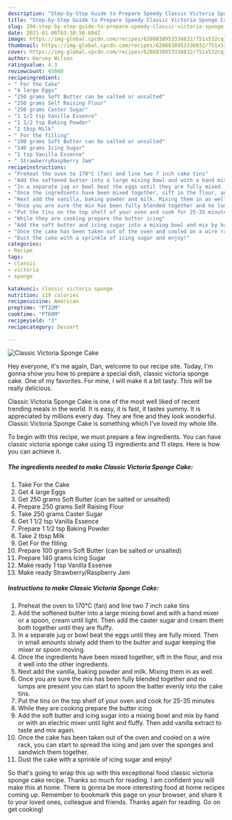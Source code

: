 ```yaml
---
description: "Step-by-Step Guide to Prepare Speedy Classic Victoria Sponge Cake"
title: "Step-by-Step Guide to Prepare Speedy Classic Victoria Sponge Cake"
slug: 294-step-by-step-guide-to-prepare-speedy-classic-victoria-sponge-cake
date: 2021-01-06T03:30:50.684Z
image: https://img-global.cpcdn.com/recipes/6208838953336832/751x532cq70/classic-victoria-sponge-cake-recipe-main-photo.jpg
thumbnail: https://img-global.cpcdn.com/recipes/6208838953336832/751x532cq70/classic-victoria-sponge-cake-recipe-main-photo.jpg
cover: https://img-global.cpcdn.com/recipes/6208838953336832/751x532cq70/classic-victoria-sponge-cake-recipe-main-photo.jpg
author: Harvey Wilson
ratingvalue: 4.3
reviewcount: 45040
recipeingredient:
- " For the Cake"
- "4 large Eggs"
- "250 grams Soft Butter can be salted or unsalted"
- "250 grams Self Raising Flour"
- "250 grams Caster Sugar"
- "1 1/2 tsp Vanilla Essence"
- "1 1/2 tsp Baking Powder"
- "2 tbsp Milk"
- " For the filling"
- "100 grams Soft Butter can be salted or unsalted"
- "140 grams Icing Sugar"
- "1 tsp Vanilla Essense"
- " StrawberryRaspberry Jam"
recipeinstructions:
- "Preheat the oven to 170°C (fan) and line two 7 inch cake tins"
- "Add the softened butter into a large mixing bowl and with a hand mixer or a spoon, cream until light. Then add the caster sugar and cream them both together until they are fluffy."
- "In a separate jug or bowl beat the eggs until they are fully mixed. Then in small amounts slowly add them to the butter and sugar keeping the mixer or spoon moving."
- "Once the ingredients have been mixed together, sift in the flour, and mix it well into the other ingredients."
- "Next add the vanilla, baking powder and milk. Mixing them in as well."
- "Once you are sure the mix has been fully blended together and no lumps are present you can start to spoon the batter evenly into the cake tins."
- "Put the tins on the top shelf of your oven and cook for 25-35 minutes"
- "While they are cooking prepare the butter icing"
- "Add the soft butter and icing sugar into a mixing bowl and mix by hand or with an electric mixer until light and fluffy. Then add vanilla extract to taste and mix again."
- "Once the cake has been taken out of the oven and cooled on a wire rack, you can start to spread the icing and jam over the sponges and sandwich them together."
- "Dust the cake with a sprinkle of icing sugar and enjoy!"
categories:
- Recipe
tags:
- classic
- victoria
- sponge

katakunci: classic victoria sponge 
nutrition: 119 calories
recipecuisine: American
preptime: "PT32M"
cooktime: "PT60M"
recipeyield: "3"
recipecategory: Dessert

---
```



![Classic Victoria Sponge Cake](https://img-global.cpcdn.com/recipes/6208838953336832/751x532cq70/classic-victoria-sponge-cake-recipe-main-photo.jpg)

Hey everyone, it's me again, Dan, welcome to our recipe site. Today, I'm gonna show you how to prepare a special dish, classic victoria sponge cake. One of my favorites. For mine, I will make it a bit tasty. This will be really delicious.



Classic Victoria Sponge Cake is one of the most well liked of recent trending meals in the world. It is easy, it is fast, it tastes yummy. It is appreciated by millions every day. They are fine and they look wonderful. Classic Victoria Sponge Cake is something which I've loved my whole life.


To begin with this recipe, we must prepare a few ingredients. You can have classic victoria sponge cake using 13 ingredients and 11 steps. Here is how you can achieve it.

<!--inarticleads1-->

##### The ingredients needed to make Classic Victoria Sponge Cake:

1. Take  For the Cake
1. Get 4 large Eggs
1. Get 250 grams Soft Butter (can be salted or unsalted)
1. Prepare 250 grams Self Raising Flour
1. Take 250 grams Caster Sugar
1. Get 1 1/2 tsp Vanilla Essence
1. Prepare 1 1/2 tsp Baking Powder
1. Take 2 tbsp Milk
1. Get  For the filling
1. Prepare 100 grams Soft Butter (can be salted or unsalted)
1. Prepare 140 grams Icing Sugar
1. Make ready 1 tsp Vanilla Essense
1. Make ready  Strawberry/Raspberry Jam




<!--inarticleads2-->

##### Instructions to make Classic Victoria Sponge Cake:

1. Preheat the oven to 170°C (fan) and line two 7 inch cake tins
1. Add the softened butter into a large mixing bowl and with a hand mixer or a spoon, cream until light. Then add the caster sugar and cream them both together until they are fluffy.
1. In a separate jug or bowl beat the eggs until they are fully mixed. Then in small amounts slowly add them to the butter and sugar keeping the mixer or spoon moving.
1. Once the ingredients have been mixed together, sift in the flour, and mix it well into the other ingredients.
1. Next add the vanilla, baking powder and milk. Mixing them in as well.
1. Once you are sure the mix has been fully blended together and no lumps are present you can start to spoon the batter evenly into the cake tins.
1. Put the tins on the top shelf of your oven and cook for 25-35 minutes
1. While they are cooking prepare the butter icing
1. Add the soft butter and icing sugar into a mixing bowl and mix by hand or with an electric mixer until light and fluffy. Then add vanilla extract to taste and mix again.
1. Once the cake has been taken out of the oven and cooled on a wire rack, you can start to spread the icing and jam over the sponges and sandwich them together.
1. Dust the cake with a sprinkle of icing sugar and enjoy!




So that's going to wrap this up with this exceptional food classic victoria sponge cake recipe. Thanks so much for reading. I am confident you will make this at home. There is gonna be more interesting food at home recipes coming up. Remember to bookmark this page on your browser, and share it to your loved ones, colleague and friends. Thanks again for reading. Go on get cooking!
